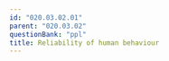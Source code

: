 ```yaml
---
id: "020.03.02.01"
parent: "020.03.02"
questionBank: "ppl"
title: Reliability of human behaviour
---
```

